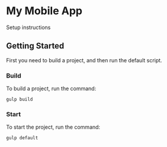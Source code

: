# My Mobile App

Setup instructions

## Getting Started

First you need to build a project, and then run the default script.

### Build

To build a project, run the command:

```
gulp build
```

### Start

To start the project, run the command:

```
gulp default
```